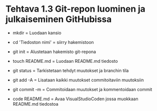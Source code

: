 # Tehtava 1.3 Git-repon luominen ja julkaiseminen GitHubissa

- mkdir  = Luodaan kansio

- cd 'Tiedoston nimi' = siirry hakemistoon

- git init = Alustetaan hakemisto git-repona

- touch README.md = Luodaan README.md tiedosto

- git status = Tarkistetaan tehdyt muutokset ja branchin tila  

- git add -A = Lisataan kaikki muutokset commitoitaviin muutoksiin

- git commit -m = Commitoidaan muutokset ja kommentoidaan commit

- code README.md = Avaa VisualStudioCoden jossa muokkaan README.md tiedostoa
